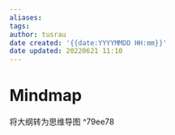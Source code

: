 ```yaml
---
aliases: 
tags:
author: tusrau
date created: '{{date:YYYYMMDD HH:mm}}'
date updated: 20220621 11:10
---
```


# Mindmap

将大纲转为思维导图 ^79ee78
